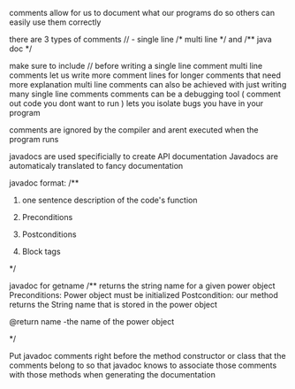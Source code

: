 comments allow for us to document what our programs do so others can easily use them correctly 

there are 3 types of comments
// - single line
/*  multi
line \*/
and
/** java doc \*/

make sure to include // before writing a single line comment 
multi line comments let us write more comment lines for longer comments that need more explanation 
multi line comments can also be achieved with just writing many single line comments
comments can be a debugging tool ( comment out code you dont want to run )
lets you isolate bugs you have in your program 

comments are ignored by the compiler and arent executed when the program runs 

javadocs are used specificially to create API documentation 
Javadocs are automaticaly translated to fancy documentation 

javadoc format: 
/** 
1. one sentence description of the code's function
2. Preconditions
3. Postconditions

4. Block tags

\*/

javadoc for getname
/**
returns the string name for a given power object 
Preconditions: Power object must be initialized
Postcondition: our method returns the String name that is stored in the power object 

@return name -the name of the power object 

\*/

Put javadoc comments right before the method constructor or class that the comments belong to so that javadoc knows to associate those comments with those methods when generating the documentation



